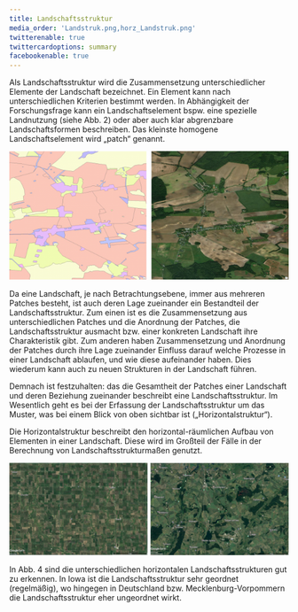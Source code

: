 ```yaml
---
title: Landschaftsstruktur
media_order: 'Landstruk.png,horz_Landstruk.png'
twitterenable: true
twittercardoptions: summary
facebookenable: true
---
```


Als Landschaftsstruktur wird die Zusammensetzung unterschiedlicher Elemente der Landschaft bezeichnet. Ein Element kann nach unterschiedlichen Kriterien bestimmt werden. In Abhängigkeit der Forschungsfrage kann ein Landschaftselement bspw. eine spezielle Landnutzung (siehe Abb. 2) oder aber auch klar abgrenzbare Landschaftsformen beschreiben. Das kleinste homogene Landschaftselement wird „patch“ genannt.

![Landnutzung_MV](Landstruk.png?lightbox=800&resize=300&classes=caption "Abb. 2: Landnutzung in MV (Quellen: Vektordaten links - Openstreetmap 2018  (CC BY-SA);  Orthophoto rechts – Copyright © 2017 Esri und dessen Lizenzgeber)")

Da eine Landschaft, je nach Betrachtungsebene, immer aus mehreren Patches besteht, ist auch deren Lage zueinander ein Bestandteil der Landschaftsstruktur. Zum einen ist es die Zusammensetzung aus unterschiedlichen Patches und die Anordnung der Patches, die Landschaftsstruktur ausmacht bzw. einer konkreten Landschaft ihre Charakteristik gibt. Zum anderen haben Zusammensetzung und Anordnung der Patches durch ihre Lage zueinander Einfluss darauf welche Prozesse in einer Landschaft ablaufen, und wie diese  aufeinander haben. Dies wiederum kann auch zu neuen  Strukturen in der Landschaft führen. 

Demnach ist festzuhalten: das die Gesamtheit der Patches einer Landschaft und deren Beziehung zueinander beschreibt eine Landschaftsstruktur. 
Im Wesentlich geht es bei der Erfassung der Landschaftsstruktur um das Muster, was bei einem Blick von oben sichtbar ist („Horizontalstruktur“).

Die Horizontalstruktur beschreibt den horizontal-räumlichen Aufbau von Elementen in einer Landschaft. Diese wird im Großteil der Fälle in der Berechnung von Landschaftsstrukturmaßen genutzt.

![Horizontalstruktur](horz_Landstruk.png?lightbox=800&resize=300&classes=caption "Abb. 4: Horizontalstruktur von Landschaften - Iowa links und MV rechts (Quellen: Image Landsat (CC BY)/ Copernicus (CC BY-SA 3.0 IGO); © 2018 Google; ©2009 GeoBasis-DE/BKG")

In Abb. 4 sind die unterschiedlichen horizontalen Landschaftsstrukturen gut zu erkennen. In Iowa ist die Landschaftsstruktur sehr geordnet (regelmäßig), wo hingegen in Deutschland bzw. Mecklenburg-Vorpommern die Landschaftsstruktur eher ungeordnet wirkt.